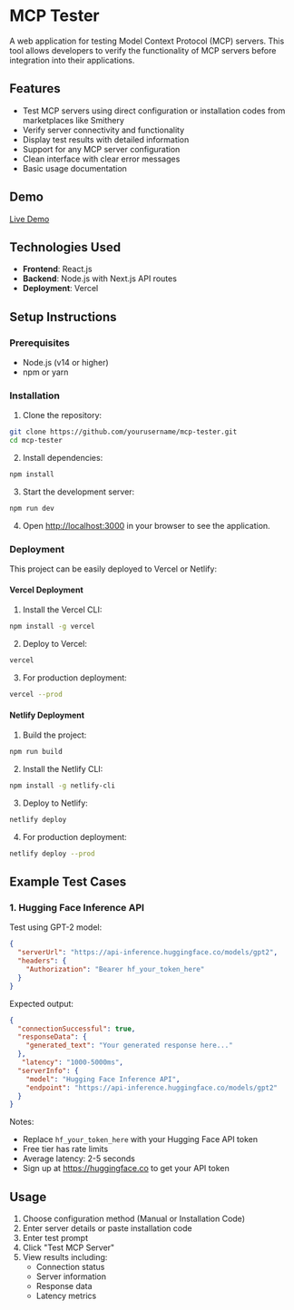# MCP Tester

A web application for testing Model Context Protocol (MCP) servers. This tool allows developers to verify the functionality of MCP servers before integration into their applications.

## Features

- Test MCP servers using direct configuration or installation codes from marketplaces like Smithery
- Verify server connectivity and functionality
- Display test results with detailed information
- Support for any MCP server configuration
- Clean interface with clear error messages
- Basic usage documentation

## Demo

[Live Demo](https://mcp-tester-app.vercel.app/)

## Technologies Used

- **Frontend**: React.js
- **Backend**: Node.js with Next.js API routes
- **Deployment**: Vercel

## Setup Instructions

### Prerequisites

- Node.js (v14 or higher)
- npm or yarn

### Installation

1. Clone the repository:
```bash
git clone https://github.com/yourusername/mcp-tester.git
cd mcp-tester
```

2. Install dependencies:
```bash
npm install
```

3. Start the development server:
```bash
npm run dev
```

4. Open [http://localhost:3000](http://localhost:3000) in your browser to see the application.

### Deployment

This project can be easily deployed to Vercel or Netlify:

#### Vercel Deployment

1. Install the Vercel CLI:
```bash
npm install -g vercel
```

2. Deploy to Vercel:
```bash
vercel
```

3. For production deployment:
```bash
vercel --prod
```

#### Netlify Deployment

1. Build the project:
```bash
npm run build
```

2. Install the Netlify CLI:
```bash
npm install -g netlify-cli
```

3. Deploy to Netlify:
```bash
netlify deploy
```

4. For production deployment:
```bash
netlify deploy --prod
```

## Example Test Cases

### 1. Hugging Face Inference API
Test using GPT-2 model:

```json
{
  "serverUrl": "https://api-inference.huggingface.co/models/gpt2",
  "headers": {
    "Authorization": "Bearer hf_your_token_here"
  }
}
```

Expected output:
```json
{
  "connectionSuccessful": true,
  "responseData": {
    "generated_text": "Your generated response here..."
  },
   "latency": "1000-5000ms",
  "serverInfo": {
    "model": "Hugging Face Inference API",
    "endpoint": "https://api-inference.huggingface.co/models/gpt2"
  }
}
```
Notes:
- Replace `hf_your_token_here` with your Hugging Face API token
- Free tier has rate limits
- Average latency: 2-5 seconds
- Sign up at https://huggingface.co to get your API token

## Usage
1. Choose configuration method (Manual or Installation Code)
2. Enter server details or paste installation code
3. Enter test prompt
4. Click "Test MCP Server"
5. View results including:
   - Connection status
   - Server information
   - Response data
   - Latency metrics
